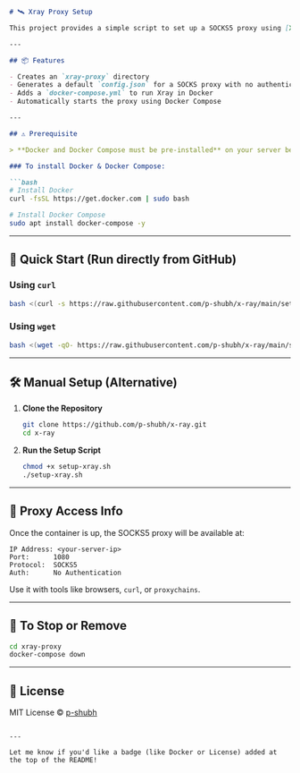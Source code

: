 ````markdown
# 🛰 Xray Proxy Setup

This project provides a simple script to set up a SOCKS5 proxy using [Xray](https://github.com/XTLS/Xray-core) and Docker.

---

## 📦 Features

- Creates an `xray-proxy` directory
- Generates a default `config.json` for a SOCKS proxy with no authentication
- Adds a `docker-compose.yml` to run Xray in Docker
- Automatically starts the proxy using Docker Compose

---

## ⚠️ Prerequisite

> **Docker and Docker Compose must be pre-installed** on your server before running the script.

### To install Docker & Docker Compose:

```bash
# Install Docker
curl -fsSL https://get.docker.com | sudo bash

# Install Docker Compose
sudo apt install docker-compose -y
````

---

## 🚀 Quick Start (Run directly from GitHub)

### Using `curl`

```bash
bash <(curl -s https://raw.githubusercontent.com/p-shubh/x-ray/main/setup-xray.sh)
```

### Using `wget`

```bash
bash <(wget -qO- https://raw.githubusercontent.com/p-shubh/x-ray/main/setup-xray.sh)
```

---

## 🛠 Manual Setup (Alternative)

1. **Clone the Repository**

   ```bash
   git clone https://github.com/p-shubh/x-ray.git
   cd x-ray
   ```

2. **Run the Setup Script**

   ```bash
   chmod +x setup-xray.sh
   ./setup-xray.sh
   ```

---

## 🔌 Proxy Access Info

Once the container is up, the SOCKS5 proxy will be available at:

```
IP Address: <your-server-ip>
Port:      1080
Protocol:  SOCKS5
Auth:      No Authentication
```

Use it with tools like browsers, `curl`, or `proxychains`.

---

## 🧼 To Stop or Remove

```bash
cd xray-proxy
docker-compose down
```

---

## 📄 License

MIT License
© [p-shubh](https://github.com/p-shubh)

```

---

Let me know if you'd like a badge (like Docker or License) added at the top of the README!
```
